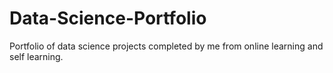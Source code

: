 # Data-Science-Portfolio
Portfolio of data science projects completed by me from online learning and self learning.
